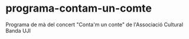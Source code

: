 # programa-contam-un-comte
Programa de mà del concert "Conta'm un conte" de l'Associació Cultural Banda UJI
